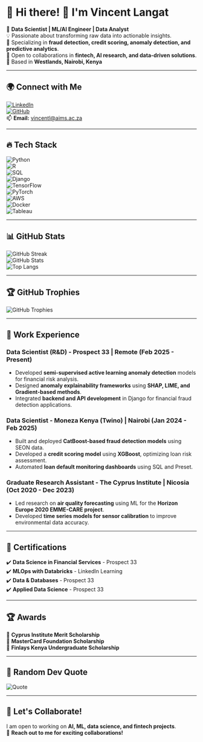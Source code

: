 # 💫 Hi there! 👋 I'm Vincent Langat  

🔭 **Data Scientist | ML/AI Engineer | Data Analyst**  
💡 Passionate about transforming raw data into actionable insights.  
🚀 Specializing in **fraud detection, credit scoring, anomaly detection, and predictive analytics**.  
👯 Open to collaborations in **fintech, AI research, and data-driven solutions**.  
📍 Based in **Westlands, Nairobi, Kenya**  

---

## 🌍 Connect with Me  
[![LinkedIn](https://img.shields.io/badge/LinkedIn-blue?style=flat&logo=linkedin)](https://www.linkedin.com/in/kipkemoi-vincent-19307a94/)  
[![GitHub](https://img.shields.io/badge/GitHub-black?style=flat&logo=github)](https://github.com/Vinylango25?tab=repositories)  
📫 **Email:** vincentl@aims.ac.za  

---

## 🔥 Tech Stack  
![Python](https://img.shields.io/badge/Python-blue?style=flat&logo=python)  
![R](https://img.shields.io/badge/R-lightgrey?style=flat&logo=r)  
![SQL](https://img.shields.io/badge/SQL-orange?style=flat&logo=postgresql)  
![Django](https://img.shields.io/badge/Django-green?style=flat&logo=django)  
![TensorFlow](https://img.shields.io/badge/TensorFlow-orange?style=flat&logo=tensorflow)  
![PyTorch](https://img.shields.io/badge/PyTorch-red?style=flat&logo=pytorch)  
![AWS](https://img.shields.io/badge/AWS-yellow?style=flat&logo=amazon-aws)  
![Docker](https://img.shields.io/badge/Docker-blue?style=flat&logo=docker)  
![Tableau](https://img.shields.io/badge/Tableau-blueviolet?style=flat&logo=tableau)  

---

## 📊 GitHub Stats  
![GitHub Streak](https://streak-stats.demolab.com/?user=Vinylango25&theme=dark&hide_border=false)  
![GitHub Stats](https://github-readme-stats.vercel.app/api?username=Vinylango25&show_icons=true&theme=dark)  
![Top Langs](https://github-readme-stats.vercel.app/api/top-langs/?username=Vinylango25&theme=dark&layout=compact)  

---

## 🏆 GitHub Trophies  
![GitHub Trophies](https://github-profile-trophy.vercel.app/?username=Vinylango25&theme=dracula)  

---

## 🏢 Work Experience  
### **Data Scientist (R&D) - Prospect 33 | Remote (Feb 2025 - Present)**  
- Developed **semi-supervised active learning anomaly detection** models for financial risk analysis.  
- Designed **anomaly explainability frameworks** using **SHAP, LIME, and Gradient-based methods**.  
- Integrated **backend and API development** in Django for financial fraud detection applications.  

### **Data Scientist - Moneza Kenya (Twino) | Nairobi (Jan 2024 - Feb 2025)**  
- Built and deployed **CatBoost-based fraud detection models** using SEON data.  
- Developed a **credit scoring model** using **XGBoost**, optimizing loan risk assessment.  
- Automated **loan default monitoring dashboards** using SQL and Preset.  

### **Graduate Research Assistant - The Cyprus Institute | Nicosia (Oct 2020 - Dec 2023)**  
- Led research on **air quality forecasting** using ML for the **Horizon Europe 2020 EMME-CARE project**.  
- Developed **time series models for sensor calibration** to improve environmental data accuracy.  

---

## 🏅 Certifications  
✔️ **Data Science in Financial Services** - Prospect 33  
✔️ **MLOps with Databricks** - LinkedIn Learning  
✔️ **Data & Databases** - Prospect 33  
✔️ **Applied Data Science** - Prospect 33  

---

## 🏆 Awards  
🏅 **Cyprus Institute Merit Scholarship**  
🏅 **MasterCard Foundation Scholarship**  
🏅 **Finlays Kenya Undergraduate Scholarship**  

---

## 📜 Random Dev Quote  
![Quote](https://quotes-github-readme.vercel.app/api?type=horizontal)  

---

## 🚀 Let's Collaborate!  
I am open to working on **AI, ML, data science, and fintech projects**.  
💬 **Reach out to me for exciting collaborations!**  


